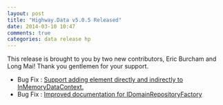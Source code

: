 ```yaml
---
layout: post
title: "Highway.Data v5.0.5 Released"
date: 2014-03-10 10:47
comments: true
categories: data release hp
---
```


This release is brought to you by two new contributors, Eric Burcham and Long Mai!  Thank you gentlemen for your support.

* Bug Fix : [Support adding element directly and indirectly to InMemoryDataContext.](https://github.com/HighwayFramework/Highway.Data/pull/52)
* Bug Fix : [Improved documentation for IDomainRepositoryFactory](https://github.com/HighwayFramework/Highway.Data/pull/51)
